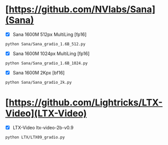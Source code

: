 # [https://github.com/NVlabs/Sana](Sana)


- [x] Sana 1600M 512px MultiLing [fp16]

```
python Sana/Sana_gradio_1.6B_512.py
```

- [x] Sana 1600M 1024px MultiLing [fp16]

```
python Sana/Sana_gradio_1.6B_1024.py
```

- [x] Sana 1600M 2Kpx [bf16]

```
python Sana/Sana_gradio_2k.py
```

# [https://github.com/Lightricks/LTX-Video](LTX-Video)

- [x] LTX-Video ltx-video-2b-v0.9

```
python LTX/LTX09_gradio.py
```